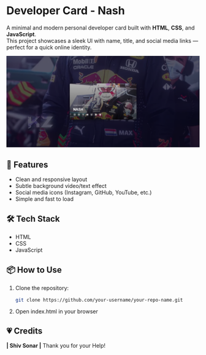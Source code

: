 # Developer Card - Nash

A minimal and modern personal developer card built with **HTML**, **CSS**, and **JavaScript**.  
This project showcases a sleek UI with name, title, and social media links — perfect for a quick online identity.

![Preview](card.png)

## 🚀 Features
- Clean and responsive layout
- Subtle background video/text effect
- Social media icons (Instagram, GitHub, YouTube, etc.)
- Simple and fast to load

## 🛠️ Tech Stack
- HTML
- CSS
- JavaScript

## 📦 How to Use
1. Clone the repository:
   ```bash
   git clone https://github.com/your-username/your-repo-name.git

2. Open index.html in your browser

## 💗 Credits 
**| Shiv Sonar |** Thank you for your Help!
